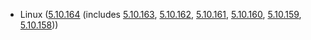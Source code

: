 - Linux ([5.10.164](https://lwn.net/Articles/920319) (includes [5.10.163](https://lwn.net/Articles/920013), [5.10.162](https://lwn.net/Articles/919055), [5.10.161](https://lwn.net/Articles/918330), [5.10.160](https://lwn.net/Articles/918207), [5.10.159](https://lwn.net/Articles/917899), [5.10.158](https://lwn.net/Articles/917402)))
